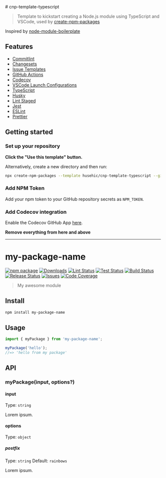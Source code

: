 <!--instructions-of-template--># cnp-template-typescript

> Template to kickstart creating a Node.js module using TypeScript and VSCode, used by [create-npm-packages](https://github.com/hsuehic/create-npm-packages#create-npm-packages)

Inspired by [node-module-boilerplate](https://github.com/sindresorhus/node-module-boilerplate)

## Features

- [Commitlint](https://github.com/conventional-changelog/commitlint)
- [Changesets](https://github.com/changesets/changesets)
- [Issue Templates](https://github.com/hsuehic/typescript-npm-package-template/tree/main/.github/ISSUE_TEMPLATE)
- [GitHub Actions](https://github.com/hsuehic/typescript-npm-package-template/tree/main/.github/workflows)
- [Codecov](https://about.codecov.io/)
- [VSCode Launch Configurations](https://github.com/hsuehic/typescript-npm-package-template/blob/main/.vscode/launch.json)
- [TypeScript](https://www.typescriptlang.org/)
- [Husky](https://github.com/typicode/husky)
- [Lint Staged](https://github.com/okonet/lint-staged)
- [Jest](https://jestjs.io/)
- [ESLint](https://eslint.org/)
- [Prettier](https://prettier.io/)

## Getting started

### Set up your repository

**Click the "Use this template" button.**

Alternatively, create a new directory and then run:

```bash
npx create-npm-packages --template husehic/cnp-template-typescript --github-username=xxx
```

### Add NPM Token

Add your npm token to your GitHub repository secrets as `NPM_TOKEN`.

### Add Codecov integration

Enable the Codecov GitHub App [here](https://github.com/apps/codecov).

**Remove everything from here and above**

---
<!--instructions-of-template-->

# <!--package-name-->my-package-name<!--package-name-->

[![npm package][npm-img]][npm-url]
[![Downloads][downloads-img]][downloads-url]
[![Lint Status][lint-img]][lint-url]
[![Test Status][test-img]][test-url]
[![Build Status][build-img]][build-url]
[![Release Status][release-img]][release-url]
[![Issues][issues-img]][issues-url]
[![Code Coverage][codecov-img]][codecov-url]

> My awesome module

## Install

```bash
npm install my-package-name
```

## Usage

```ts
import { myPackage } from 'my-package-name';

myPackage('hello');
//=> 'hello from my package'
```

## API

### myPackage(input, options?)

#### input

Type: `string`

Lorem ipsum.

#### options

Type: `object`

##### postfix

Type: `string`
Default: `rainbows`

Lorem ipsum.

<!--badge-variables-->
[lint-img]: https://github.com/hsuehic/cnp-template-typescript/actions/workflows/lint.yaml/badge.svg
[lint-url]: https://github.com/hsuehic/cnp-template-typescript/workflows/lint.yaml
[test-img]: https://github.com/hsuehic/cnp-template-typescript/actions/workflows/test.yaml/badge.svg
[test-url]: https://github.com/hsuehic/cnp-template-typescript/workflows/test.yaml
[build-img]: https://github.com/hsuehic/cnp-template-typescript/actions/workflows/build.yaml/badge.svg
[build-url]: https://github.com/hsuehic/cnp-template-typescript/workflows/build.yaml
[release-img]: https://github.com/hsuehic/cnp-template-typescript/actions/workflows/release.yaml/badge.svg
[release-url]: https://github.com/hsuehic/cnp-template-typescript/workflows/release.yaml
[downloads-img]: https://img.shields.io/npm/dt/cnp-teamplate-typescript
[downloads-url]: https://www.npmtrends.com/cnp-teamplate-typescript
[npm-img]: https://img.shields.io/npm/v/cnp-template-typescript
[npm-url]: https://www.npmjs.com/package/cnp-template-typescript
[issues-img]: https://img.shields.io/github/issues/hsuehic/cnp-template-typescript
[issues-url]: https://github.com/hsuehic/cnp-template-typescript/issues
[codecov-img]: https://codecov.io/gh/hsuehic/cnp-template-typescript/branch/main/graph/badge.svg
[codecov-url]: https://codecov.io/gh/hsuehic/cnp-template-typescript
<!--badge-variables-->